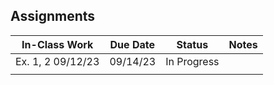 ## Assignments



| In-Class Work | Due Date | Status | Notes |
| ------------- | -------- | ------ | ----- |
| Ex. 1, 2 09/12/23 | 09/14/23 | In Progress |       |
|               |          |        |       |
